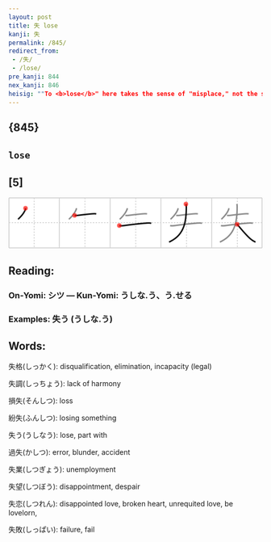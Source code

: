 ```yaml
---
layout: post
title: 失 lose
kanji: 失
permalink: /845/
redirect_from:
 - /失/
 - /lose/
pre_kanji: 844
nex_kanji: 846
heisig: ""To <b>lose</b>" here takes the sense of "misplace," not the sense of <i>defeat</i>, whose kanji we learned in frame 67. It pictures a <i>husband</i> with something falling from his side as he is walking along, something he <b>loses</b>."
---
```


## {845}

## `lose`

## [5]

<div class="stroke"><img src="../images/E5A4B1.png" /></div>

## Reading:

### On-Yomi: シツ &mdash; Kun-Yomi: うしな.う、う.せる

### Examples: 失う (うしな.う)

## Words:

失格(しっかく): disqualification, elimination, incapacity (legal)

失調(しっちょう): lack of harmony

損失(そんしつ): loss

紛失(ふんしつ): losing something

失う(うしなう): lose, part with

過失(かしつ): error, blunder, accident

失業(しつぎょう): unemployment

失望(しつぼう): disappointment, despair

失恋(しつれん): disappointed love, broken heart, unrequited love, be lovelorn,

失敗(しっぱい): failure, fail
